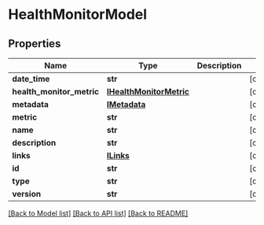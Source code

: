 # HealthMonitorModel

## Properties
Name | Type | Description | Notes
------------ | ------------- | ------------- | -------------
**date_time** | **str** |  | [optional] 
**health_monitor_metric** | [**IHealthMonitorMetric**](IHealthMonitorMetric.md) |  | [optional] 
**metadata** | [**IMetadata**](IMetadata.md) |  | [optional] 
**metric** | **str** |  | [optional] 
**name** | **str** |  | [optional] 
**description** | **str** |  | [optional] 
**links** | [**ILinks**](ILinks.md) |  | [optional] 
**id** | **str** |  | [optional] 
**type** | **str** |  | [optional] 
**version** | **str** |  | [optional] 

[[Back to Model list]](../README.md#documentation-for-models) [[Back to API list]](../README.md#documentation-for-api-endpoints) [[Back to README]](../README.md)


